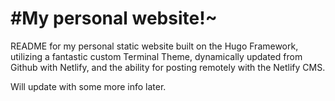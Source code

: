 # #My personal website!~

README for my personal static website built on the Hugo Framework, utilizing
a fantastic custom Terminal Theme, dynamically updated from Github with
Netlify, and the ability for posting remotely with the Netlify CMS.

Will update with some more info later.
